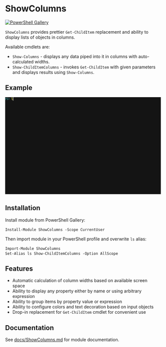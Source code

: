 # ShowColumns

[![PowerShell Gallery](https://img.shields.io/powershellgallery/v/ShowColumns.svg)](https://www.powershellgallery.com/packages/ShowColumns)

`ShowColumns` provides prettier `Get-ChildItem` replacement and ability to display lists of objects in columns.

Available cmdlets are:

* `Show-Columns` - displays any data piped into it in columns with auto-calculated widths.
* `Show-ChildItemColumns` - invokes `Get-ChildItem` with given parameters and displays results using `Show-Columns`.

## Example

![Example](./docs/images/animated_example.gif "Example")

## Installation

Install module from PowerShell Gallery:

```
Install-Module ShowColumns -Scope CurrentUser
```

Then import module in your PowerShell profile and overwrite `ls` alias:

```
Import-Module ShowColumns
Set-Alias ls Show-ChildItemColumns -Option AllScope
```

## Features

- Automatic calculation of column widths based on available screen space
- Ability to display any property either by name or using arbitrary expression
- Ability to group items by property value or expression
- Ability to configure colors and text decoration based on input objects
- Drop-in replacement for `Get-ChildItem` cmdlet for convenient use

## Documentation

See [docs/ShowColumns.md](docs/ShowColumns.md) for module documentation.
